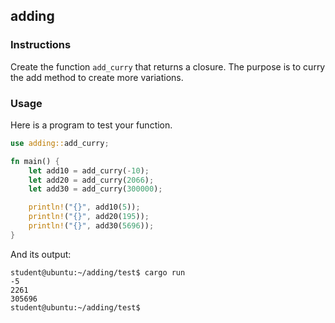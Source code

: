 ## adding

### Instructions

Create the function `add_curry` that returns a closure.
The purpose is to curry the add method to create more variations.

### Usage

Here is a program to test your function.

```rust
use adding::add_curry;

fn main() {
    let add10 = add_curry(-10);
    let add20 = add_curry(2066);
    let add30 = add_curry(300000);

    println!("{}", add10(5));
    println!("{}", add20(195));
    println!("{}", add30(5696));
}
```

And its output:

```console
student@ubuntu:~/adding/test$ cargo run
-5
2261
305696
student@ubuntu:~/adding/test$
```
